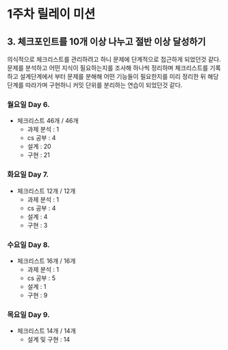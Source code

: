 # 1주차 릴레이 미션
## 3. 체크포인트를 10개 이상 나누고 절반 이상 달성하기
의식적으로 체크리스트를 관리하려고 하니 문제에 단계적으로 접근하게 되었던것 같다.
문제를 분석하고 어떤 지식이 필요하는지를 조사해 하나씩 정리하며 체크리스트를 기록하고
설계단계에서 부터 문제를 분해해 어떤 기능들이 필요한지를 미리 정리한 뒤
해당 단계를 따라가며 구현하니 커밋 단위를 분리하는 연습이 되었던것 같다.
### 월요일 Day 6.
- 체크리스트 46개 / 46개
  - 과제 분석 : 1
  - cs 공부 : 4
  - 설계 : 20
  - 구현 : 21

### 화요일 Day 7.
- 체크리스트 12개 / 12개
  - 과제 분석 : 1
  - cs 공부 : 4
  - 설계 : 4
  - 구현 : 3

### 수요일 Day 8.
- 체크리스트 16개 / 16개
  - 과제 분석 : 1
  - cs 공부 : 5
  - 설계 : 1
  - 구현 : 9

### 목요일 Day 9.
- 체크리스트 14개 / 14개
  - 설계 및 구현 : 14
